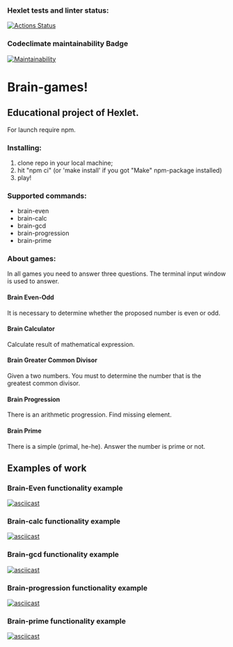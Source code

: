 ### Hexlet tests and linter status:

[![Actions Status](https://github.com/SamIvan-ark/frontend-project-lvl1/workflows/hexlet-check/badge.svg)](https://github.com/SamIvan-ark/frontend-project-lvl1/actions)
### Codeclimate maintainability Badge

[![Maintainability](https://api.codeclimate.com/v1/badges/f086b6df865c43ced51a/maintainability)](https://codeclimate.com/github/SamIvan-ark/frontend-project-lvl1/maintainability)

# Brain-games! 

## Educational project of Hexlet.

For launch require npm.

### Installing:

1. clone repo in your local machine;
2. hit "npm ci" (or 'make install' if you got "Make" npm-package installed)
3. play!

### Supported commands:

- brain-even
- brain-calc
- brain-gcd
- brain-progression
- brain-prime

### About games:

In all games you need to answer three questions. The terminal input window is used to answer.

#### Brain Even-Odd

It is necessary to determine whether the proposed number is even or odd.  

#### Brain Calculator

Calculate result of mathematical expression.  

#### Brain Greater Common Divisor

Given a two numbers. You must to determine the number that is the greatest common divisor.

#### Brain Progression

There is an arithmetic progression. Find missing element.

#### Brain Prime

There is a simple (primal, he-he). Answer the number is prime or not.

## Examples of work

### Brain-Even functionality example
[![asciicast](https://asciinema.org/a/466123.svg)](https://asciinema.org/a/466123)
### Brain-calc functionality example
[![asciicast](https://asciinema.org/a/467256.svg)](https://asciinema.org/a/467256)
### Brain-gcd functionality example
[![asciicast](https://asciinema.org/a/467365.svg)](https://asciinema.org/a/467365)
### Brain-progression functionality example
[![asciicast](https://asciinema.org/a/467562.svg)](https://asciinema.org/a/467562)
### Brain-prime functionality example
[![asciicast](https://asciinema.org/a/467568.svg)](https://asciinema.org/a/467568)
